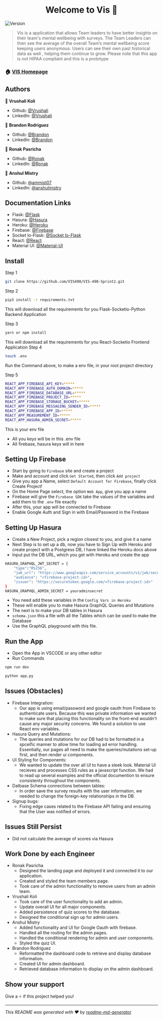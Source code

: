 <h1 align="center">Welcome to Vis 👋</h1>
<p>
  <img alt="Version" src="https://img.shields.io/badge/version-0.1.0-blue.svg?cacheSeconds=2592000" />
</p>

> Vis is a application that allows Team leaders to have better insights on their team's mental wellbeing with surveys. The Team Leaders can then see the average of the overall Team’s mental wellbeing score keeping users anonymous.  Users can see their own past historical data as well , helping them continue to grow. Please note that this app is not  HIPAA compliant and this is a prototype 

### 🏠 [VIS Homepage](https://still-ravine-46486.herokuapp.com)


## Authors

👤 **Vrushali Koli**
* Github: [@Vrushali](https://github.com/vkoli)
* LinkedIn: [@Vrushali](https://www.linkedin.com/in/vk801/)

👤 **Brandon Rodriguez**
* Github: [@Brandon](https://github.com/brandonRodriguez24)
* LinkedIn: [@Brandon](https://www.linkedin.com/in/brandon-rodriguez-5a2274201/)

👤 **Ronak Pasricha**
* Github: [@Ronak](https://github.com/rpasricha45)
* LinkedIn: [@Ronak](https://www.linkedin.com/in/ronak-pasricha/)

👤 **Anshul Mistry**
* Github: [@ammist07](https://github.com/ammist07)
* LinkedIn: [@anshulmistry](https://linkedin.com/in/anshulmistry)

## Documentation Links
* Flask: [@Flask](https://flask.palletsprojects.com/en/1.1.x/api/)
* Hasura: [@Hasura](https://hasura.io/docs/1.0/graphql/core/index.html)
* Heroku: [@Heroku](https://devcenter.heroku.com/categories/reference)
* Firebase: [@Firebase](https://firebase.google.com/?gclid=Cj0KCQiA5bz-BRD-ARIsABjT4njI9dq7z4jlUh2PmOfhRvgbUAg34I1UE9ioHimnHi-azTR8xpbGGkUaAk86EALw_wcB)
* Socket Io-Flask: [@Socket Io-Flask](https://flask-socketio.readthedocs.io/en/latest/)
* React: [@React](https://reactjs.org/docs/getting-started.html)
* Material UI: [@Material-UI](https://material-ui.com)

## Install
Step 1
```sh
git clone https://github.com/VIS490/VIS-490-Sprint2.git
```
Step 2
```sh
pip3 install -r requirements.txt
```
This will download all the requirements for you Flask-Socketio-Python Backend Application

Step 3
```sh
yarn or npm install
```
This will download all the requirements for you React-Socketio Frontend Application
Step 4
```sh
touch .env
```
Run the Command above, to make a env file, in your root project directory

Step 5
```sh
REACT_APP_FIREBASE_API_KEY=*****
REACT_APP_FIREBASE_AUTH_DOMAIN=*****
REACT_APP_FIREBASE_DATABASE_URL=*****
REACT_APP_FIREBASE_PROJECT_ID=*****
REACT_APP_FIREBASE_STORAGE_BUCKET=*****
REACT_APP_FIREBASE_MESSAGING_SENDER_ID=*****
REACT_APP_FIREBASE_APP_ID=*****
REACT_APP_MEASUREMENT_ID=*****
REACT_APP_HASURA_ADMIN_SECRET=*****
```
This is your env file
- All you keys will be in this .env file
- All firebase, hasura keys will in here

## Setting Up Firebase
- Start by going to ``Firebase`` site and create a project
- Make and account and click ``Get Started``, then click ``Add project``
- Give you app a Name, select ``Default Account for Firebase``, finally click Create Project!
- On the Home Page select, the option ``Web App``, give you app a name
- Firebase will give the ``Firebase SDK`` take the values of the variables and add them to the ``.env`` file exactly
- After this, your app will be connected to Firebase
- Enable Google Auth and Sign in with Email/Password in the Firebase
## Setting Up Hasura
- Create a New Project, pick a region closest to you, and give it a name
- Next Step is to set up a db, now you have to Sign Up with Heroku and create project with a Postgress DB, I have linked the Heroku docs above
- Input put the DB URL, which you get with Heroku and create the app
```sh
HASURA_GRAPHQL_JWT_SECRET = {
    "type":"RS256",
    "jwk_url": "https://www.googleapis.com/service_accounts/v1/jwk/securetoken@system.gserviceaccount.com",
    "audience": "<firebase-project-id>",
    "issuer": "https://securetoken.google.com/<firebase-project-id>"
}
HASURA_GRAPHQL_ADMIN_SECRET = youradminsecret
```
- You need add these variables in the ``Config Vars in Heroku``
- These will enable you to make Hasura GraphQL Queries and Mutations
- The next is to make your DB tables in Hasura
- ``schema.json`` this a file with all the Tables which can be used to make the Database
- Use the GraphQL playground with this file.  

## Run the App
- Open the App in VSCODE or any other editor
- Run Commands
```sh
npm run dev 
```
```sh
python app.py
```
## Issues (Obstacles)
- Firebase Integration:  
  - Our app is using email/password and google oauth from Firebase to authenticate users. Because this was private information we wanted to make sure that placing this functionality on the front-end wouldn't cause any major security concerns. We found a solution to use React env variables. 
- Hasura Query and Mutations:  
  - The queries and mutations for our DB had to be formatted in a spceific manner to allow time for loading ad error handling. Essentially, our pages all need to make the queries/mutations set-up first, and then render ui components.
- UI Styling for Components:  
  - We wanted to update the over all UI to have a sleek look. Material UI recieves and processes CSS rules as a javascript function. We had to read up several examples and the official documention to ensure consistenty throughout the components. 
- Datbase Schema connections between tables:  
  - In order save the survey results with the user information, we needed to change the foreign-key relationships in the DB.
- Signup bugs:  
    - Fixing edge cases related to the Firebase API failing and ensuring that the User was notified of errors.  

## Issues Still Persist
- Did not calculate  the average of scores via Hasura  

## Work Done by each Engineer
- Ronak Pasricha
  - Designed the landing page and deployed it and connected it to our application.
  - Created and styled the team members page.
  - Took care of the admin functionality to remove users from an admin team.
- Vrushali Koli
  - Took care of the user functionality to add an admin.
  - Update overall UI for all major components.
  - Added persistence of quiz scores to the database.
  - Designed the conditional sign up for admin users.
- Anshul Mistry
  - Added functionality and UI for Google Oauth with firebase.
  - Handled all the routing for the admin pages.
  - Handled the conditional rendering for admin and user components. 
  - Styled the quiz UI.
- Brandon Rodriguez
  - Reformatted the dashboard code to retrieve and display database information.
  - Created UI for admin dashboard.
  - Retrieved database information to display on the admin dashboard.  
  
## Show your support

Give a ⭐️ if this project helped you!

***
_This README was generated with ❤️ by [readme-md-generator](https://github.com/kefranabg/readme-md-generator)_
